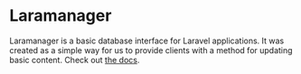 # Laramanager

Laramanager is a basic database interface for Laravel applications. It was created as a simple way for us to provide clients with a method for updating basic content. Check out [the docs](http://philsquare.github.io/Laramanager).